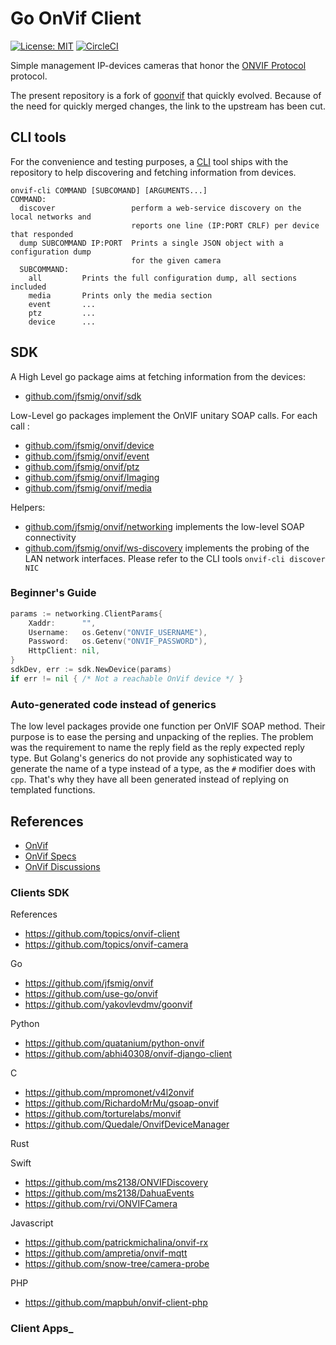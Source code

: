 # Go OnVif Client

[![License: MIT](https://img.shields.io/badge/License-MIT-yellow.svg)](https://opensource.org/licenses/MIT)
[![CircleCI](https://dl.circleci.com/status-badge/img/gh/jfsmig/onvif/tree/master.svg?style=svg)](https://dl.circleci.com/status-badge/redirect/gh/jfsmig/onvif/tree/master)

Simple management IP-devices cameras that honor the [ONVIF Protocol](https://www.onvif.org/) protocol.

The present repository is a fork of [goonvif](https://github.com/use-go/goonvif) that quickly evolved. 
Because of the need for quickly merged changes, the link to the upstream has been cut.

## CLI tools

For the convenience and testing purposes, a [CLI](https://en.wikipedia.org/wiki/Command-line_interface) tool ships
with the repository to help discovering and fetching information from devices.

```console
onvif-cli COMMAND [SUBCOMAND] [ARGUMENTS...]
COMMAND:
  discover                 perform a web-service discovery on the local networks and
                           reports one line (IP:PORT CRLF) per device that responded
  dump SUBCOMMAND IP:PORT  Prints a single JSON object with a configuration dump
                           for the given camera
  SUBCOMMAND: 
    all         Prints the full configuration dump, all sections included
    media       Prints only the media section
    event       ...
    ptz         ...
    device      ...
```

## SDK

A High Level go package aims at fetching information from the devices:
- [github.com/jfsmig/onvif/sdk](https://pkg.go.dev/github.com/jfsmig/onvif/sdk)

Low-Level go packages implement the OnVIF unitary SOAP calls. For each call :
- [github.com/jfsmig/onvif/device](https://pkg.go.dev/github.com/jfsmig/onvif/device)
- [github.com/jfsmig/onvif/event](https://pkg.go.dev/github.com/jfsmig/onvif/event)
- [github.com/jfsmig/onvif/ptz](https://pkg.go.dev/github.com/jfsmig/onvif/ptz)
- [github.com/jfsmig/onvif/Imaging](https://pkg.go.dev/github.com/jfsmig/onvif/Imaging)
- [github.com/jfsmig/onvif/media](https://pkg.go.dev/github.com/jfsmig/onvif/media)

Helpers:
- [github.com/jfsmig/onvif/networking](https://pkg.go.dev/github.com/jfsmig/onvif/networking)
  implements the low-level SOAP connectivity
- [github.com/jfsmig/onvif/ws-discovery](https://pkg.go.dev/github.com/jfsmig/onvif/ws-discovery)
  implements the probing of the LAN network interfaces. Please refer to the CLI tools `onvif-cli discover NIC`

### Beginner's Guide

```go
params := networking.ClientParams{
    Xaddr:      "",
    Username:   os.Getenv("ONVIF_USERNAME"),
    Password:   os.Getenv("ONVIF_PASSWORD"),
    HttpClient: nil,
}
sdkDev, err := sdk.NewDevice(params)
if err != nil { /* Not a reachable OnVif device */ }
```

### Auto-generated code instead of generics

The low level packages provide one function per OnVIF SOAP method.
Their purpose is to ease the persing and unpacking of the replies.
The problem was the requirement to name the reply field as the reply expected reply type.
But Golang's generics do not provide any sophisticated way to generate the name of a type instead of a type, as the
`#` modifier does with `cpp`. That's why they have all been generated instead of replying on templated functions.

## References

* [OnVif](https://onvif.org)
* [OnVif Specs](https://github.com/onvif/specs)
* [OnVif Discussions](https://github.com/onvif/specs/discussions)

### Clients SDK

References
  * https://github.com/topics/onvif-client
  * https://github.com/topics/onvif-camera

Go
  * https://github.com/jfsmig/onvif
  * https://github.com/use-go/onvif
  * https://github.com/yakovlevdmv/goonvif

Python
  * https://github.com/quatanium/python-onvif
  * https://github.com/abhi40308/onvif-django-client

C
  * https://github.com/mpromonet/v4l2onvif
  * https://github.com/RichardoMrMu/gsoap-onvif
  * https://github.com/torturelabs/monvif
  * https://github.com/Quedale/OnvifDeviceManager

Rust

Swift
  * https://github.com/ms2138/ONVIFDiscovery
  * https://github.com/ms2138/DahuaEvents
  * https://github.com/rvi/ONVIFCamera

Javascript
  * https://github.com/patrickmichalina/onvif-rx
  * https://github.com/ampretia/onvif-mqtt
  * https://github.com/snow-tree/camera-probe

PHP
  * https://github.com/mapbuh/onvif-client-php

### Client Apps_
